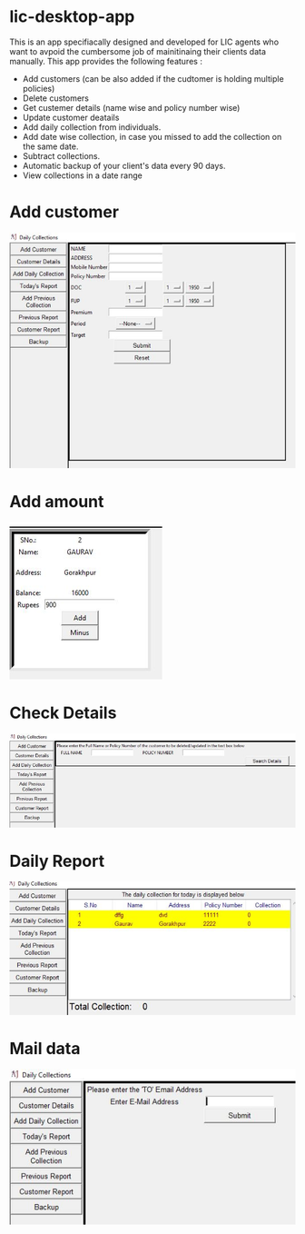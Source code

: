 # lic-desktop-app

This is an app specifiacally designed and developed for LIC agents who want to avpoid the cumbersome job of mainitinaing their clients data manually.
This app provides the following features :
- Add customers (can be also added if the cudtomer is holding multiple policies)
- Delete customers
- Get custemer details (name wise and policy number wise)
- Update customer deatails
- Add daily collection from individuals.
- Add date wise collection, in case you missed to add the collection on the same date.
- Subtract collections.
- Automatic backup of your client's data every 90 days.
- View collections in a date range

# Add customer
![Example Output](./images/Add_Customer.JPG)

# Add amount
![Example Output](./images/Add_AmountCollected.JPG)

# Check Details
![Example Output](./images/Check_details.JPG)

# Daily Report
![Example Output](./images/Daily_Report.JPG)

# Mail data
![Example Output](./images/Mail_data.JPG)
